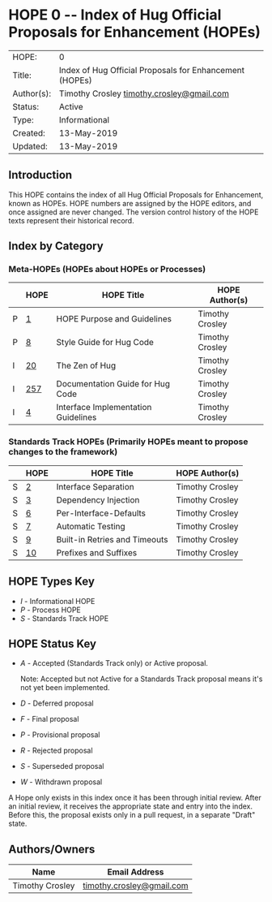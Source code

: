# HOPE 0 -- Index of Hug Official Proposals for Enhancement (HOPEs)

|             |                                                         |
| ------------| ------------------------------------------------------- |
| HOPE:       | 0                                                       |
| Title:      | Index of Hug Official Proposals for Enhancement (HOPEs) |
| Author(s):  | Timothy Crosley <timothy.crosley@gmail.com>             |
| Status:     | Active                                                  |
| Type:       | Informational                                           |
| Created:    | 13-May-2019                                             |
| Updated:    | 13-May-2019                                             |

## Introduction

This HOPE contains the index of all Hug Official Proposals for Enhancement, known as HOPEs. HOPE numbers are assigned by the HOPE editors, and once assigned are never changed. The version control history of the HOPE texts represent their historical record.

## Index by Category

### Meta-HOPEs (HOPEs about HOPEs or Processes)

|  | HOPE                                                                                                 | HOPE Title                          |  HOPE Author(s)                      |
| -| -----------------------------------------------------------------------------------------------------| ------------------------------------| ------------------------------------ |
|P |[1](https://github.com/hugapi/HOPE/blob/master/all/HOPE-1--HOPE-Purpose-and-Guidelines.md)            | HOPE Purpose and Guidelines         | Timothy Crosley                      |
|P |[8](https://github.com/hugapi/HOPE/blob/master/all/HOPE-8--Style-Guide-for-Hug-Code.md)               | Style Guide for Hug Code            | Timothy Crosley                      |
|I |[20](https://github.com/hugapi/HOPE/blob/master/all/HOPE-20--The-Zen-of-Hug.md)                       | The Zen of Hug                      | Timothy Crosley                      |
|I |[257](https://github.com/hugapi/HOPE/blob/master/all/HOPE-257-Documentation-Guide-for-Hug-Code.md)    | Documentation Guide for Hug Code    | Timothy Crosley                      |
|I |[4](https://github.com/hugapi/HOPE/blob/master/all/HOPE-4--Interface-Implementation-Guidelines.md)    | Interface Implementation Guidelines | Timothy Crosley                      |

### Standards Track HOPEs (Primarily HOPEs meant to propose changes to the framework)

|  | HOPE                                                                                                 | HOPE Title                         |  HOPE Author(s)                      |
| -| -----------------------------------------------------------------------------------------------------| -----------------------------------| ------------------------------------ |
|S |[2](https://github.com/hugapi/HOPE/blob/master/all/HOPE-2--Interface-Separation.md)                   | Interface Separation               | Timothy Crosley                      |
|S |[3](https://github.com/hugapi/HOPE/blob/master/all/HOPE-3--Dependency-Injection.md)                   | Dependency Injection               | Timothy Crosley                      |
|S |[6](https://github.com/hugapi/HOPE/blob/master/all/HOPE-6--Per-Interface-Defaults.md)                 | Per-Interface-Defaults             | Timothy Crosley                      |
|S |[7](https://github.com/hugapi/HOPE/blob/master/all/HOPE-7--Automatic-Testing.md)                      | Automatic Testing                  | Timothy Crosley                      |
|S |[9](https://github.com/hugapi/HOPE/blob/master/all/HOPE-9--Built-in-Retries-and-Timeouts.md)          | Built-in Retries and Timeouts      | Timothy Crosley                      |
|S |[10](https://github.com/hugapi/HOPE/blob/master/all/HOPE-10-Prefixes-and-Suffixes.md)                 | Prefixes and Suffixes              | Timothy Crosley                      |

## HOPE Types Key

- *I* - Informational HOPE
- *P* - Process HOPE
- *S* - Standards Track HOPE

## HOPE Status Key

- *A* - Accepted (Standards Track only) or Active proposal.

    Note: Accepted but not Active for a Standards Track proposal means it's not yet been implemented.

- *D* - Deferred proposal
- *F* - Final proposal
- *P* - Provisional proposal
- *R* - Rejected proposal
- *S* - Superseded proposal
- *W* - Withdrawn proposal

A Hope only exists in this index once it has been through initial review. After an initial review, it receives the appropriate state and entry into the index. Before this, the proposal exists only in a pull request, in a separate "Draft" state.

## Authors/Owners

| Name                                                   | Email Address                                          |
| -------------------------------------------------------| -------------------------------------------------------|
| Timothy Crosley                                        | timothy.crosley@gmail.com                              |
